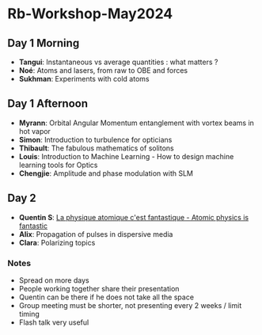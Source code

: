 # Rb-Workshop-May2024

## Day 1 Morning
- **Tangui**:	Instantaneous vs average quantities : what matters ?
- **Noé**:	Atoms and lasers, from raw to OBE and forces
- **Sukhman**:	Experiments with cold atoms
## Day 1 Afternoon
- **Myrann**:	Orbital Angular Momentum entanglement with vortex beams in hot vapor
- **Simon**:	Introduction to turbulence for opticians
- **Thibault**:	The fabulous mathematics of solitons
- **Louis**:	Introduction to Machine Learning - How to design machine learning tools for Optics
- **Chengjie**:	Amplitude and phase modulation with SLM

## Day 2
- **Quentin S**:	[La physique atomique c'est fantastique - Atomic physics is fantastic](https://github.com/Quantum-Optics-LKB/course_atomic_physics "repository containing both data and code to reproduce it")
- **Alix**:	Propagation of pulses in dispersive media
- **Clara**:	Polarizing topics

### Notes
- Spread on more days
- People working together share their presentation
- Quentin can be there if he does not take all the space
- Group meeting must be shorter, not presenting every 2 weeks / limit timing
- Flash talk very useful

